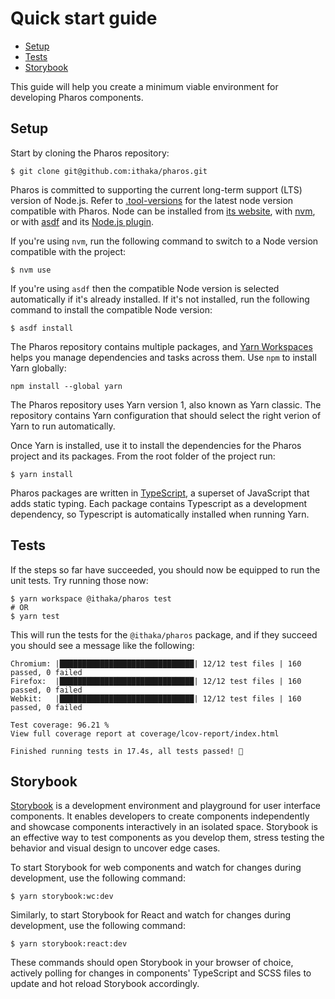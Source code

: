 # Quick start guide

<!-- toc -->

- [Setup](#setup)
- [Tests](#tests)
- [Storybook](#storybook)

<!-- tocstop -->

This guide will help you create a minimum viable environment for developing Pharos components.

## Setup

Start by cloning the Pharos repository:

```shell
$ git clone git@github.com:ithaka/pharos.git
```

Pharos is committed to supporting the current long-term support (LTS) version of Node.js.
Refer to [.tool-versions](../../.tool-versions) for the latest node version compatible with Pharos.
Node can be installed from [its website](https://nodejs.org/en/), with [nvm](https://github.com/nvm-sh/nvm#install--update-script),
or with [asdf](https://asdf-vm.com/) and its [Node.js plugin](https://github.com/asdf-vm/asdf-nodejs).

If you're using `nvm`, run the following command to switch to a Node version compatible with the project:

```shell
$ nvm use
```

If you're using `asdf` then the compatible Node version is selected automatically if it's already installed. If it's not installed, run the following command to install the compatible Node version:

```shell
$ asdf install
```

The Pharos repository contains multiple packages, and [Yarn Workspaces](https://classic.yarnpkg.com/en/docs/workspaces/) helps you manage dependencies and tasks across them. Use `npm` to install Yarn globally:

```shell
npm install --global yarn
```

The Pharos repository uses Yarn version 1, also known as Yarn classic. The repository contains Yarn configuration that should select the right verion of Yarn to run automatically.

Once Yarn is installed, use it to install the dependencies for the Pharos project and its packages. From the root folder of the project run:

```shell
$ yarn install
```

Pharos packages are written in [TypeScript](https://www.typescriptlang.org/), a superset of JavaScript that adds static typing. Each package contains Typescript as a development dependency, so Typescript is automatically installed when running Yarn.

## Tests

If the steps so far have succeeded, you should now be equipped to run the unit tests. Try running those now:

```shell
$ yarn workspace @ithaka/pharos test
# OR
$ yarn test
```

This will run the tests for the `@ithaka/pharos` package, and if they succeed you should see a message like the following:

```
Chromium: |██████████████████████████████| 12/12 test files | 160 passed, 0 failed
Firefox:  |██████████████████████████████| 12/12 test files | 160 passed, 0 failed
Webkit:   |██████████████████████████████| 12/12 test files | 160 passed, 0 failed

Test coverage: 96.21 %
View full coverage report at coverage/lcov-report/index.html

Finished running tests in 17.4s, all tests passed! 🎉
```

## Storybook

[Storybook](https://storybook.js.org) is a development environment and playground for user interface components. It enables developers to create components independently and showcase components interactively in an isolated space. Storybook is an effective way to test components as you develop them, stress testing the behavior and visual design to uncover edge cases.

To start Storybook for web components and watch for changes during development, use the following command:

```shell
$ yarn storybook:wc:dev
```

Similarly, to start Storybook for React and watch for changes during development, use the following command:

```shell
$ yarn storybook:react:dev
```

These commands should open Storybook in your browser of choice, actively polling for changes in components' TypeScript and SCSS files to update and hot reload Storybook accordingly.
